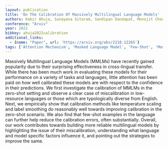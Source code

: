 ```yaml
---
layout: publication
title: 'On The Calibration Of Massively Multilingual Language Models'
authors: Kabir Ahuja, Sunayana Sitaram, Sandipan Dandapat, Monojit Choudhury
conference: "Arxiv"
year: 2022
bibkey: ahuja2022calibration
additional_links:
  - {name: "Paper", url: 'https://arxiv.org/abs/2210.12265'}
tags: ['Attention Mechanism', 'Masked Language Model', 'Few-Shot', 'Model Architecture']
---
```

Massively Multilingual Language Models (MMLMs) have recently gained
popularity due to their surprising effectiveness in cross-lingual transfer.
While there has been much work in evaluating these models for their performance
on a variety of tasks and languages, little attention has been paid on how well
calibrated these models are with respect to the confidence in their
predictions. We first investigate the calibration of MMLMs in the zero-shot
setting and observe a clear case of miscalibration in low-resource languages or
those which are typologically diverse from English. Next, we empirically show
that calibration methods like temperature scaling and label smoothing do
reasonably well towards improving calibration in the zero-shot scenario. We
also find that few-shot examples in the language can further help reduce the
calibration errors, often substantially. Overall, our work contributes towards
building more reliable multilingual models by highlighting the issue of their
miscalibration, understanding what language and model specific factors
influence it, and pointing out the strategies to improve the same.
